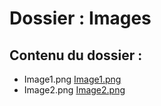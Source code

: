 # Dossier : Images
 
 ## Contenu du dossier : 
- Image1.png [Image1.png](./Image1.png)
- Image2.png [Image2.png](./Image2.png)
